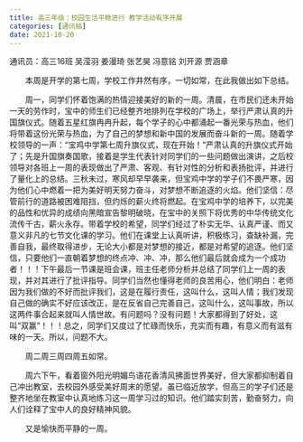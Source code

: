 ```yaml
---
title: 高三年级：校园生活平稳进行 教学活动有序开展
categories: [通讯稿]
date: 2021-10-20
---
```


通讯员：高三16班 吴滢羽 姜漫琦 张艺昊 冯意铭 刘开源 贾涵章

　　本周是开学的第七周，学校工作井然有序，一切如常，在此我做出如下总结。

　　周一，同学们怀着饱满的热情迎接美好的新的一周。清晨，在市民们还未开始一天的劳作时，宝中的师生们已经整齐地排列在学校的广场上，举行严肃认真的升国旗仪式。随着五星红旗冉冉升起，每个学子的心中都涌起一番光荣与热血，他们将带着这份光荣与热血，为了自己的梦想和新中国的发展而奋斗新的一周。随着学校领导的一声：“宝鸡中学第七周升旗仪式，现在开始！”严肃认真的升旗仪式开始了；先是升国旗奏国歌，接着是学生代表针对同学们的一些问题做出演讲，之后校领导对各班上一周的表现做出了严肃、客观、有针对性的分析和表扬批评，并进行了量化上的总结。三秋未过，寒风却早早袭来，但宝鸡中学的学子们不畏严寒，因为他们心中燃着一把为美好明天努力奋斗，对梦想不断追逐的火焰。他们坚信：尽管前行的道路被困难阻挡，但灼烁的薪火终将燃起。在宝鸡中学的培养下，以完美的品性和优异的成绩向黑暗宣告黎明破晓，在宝中的关照下将优秀的中华传统文化流传千古，薪火永存。带着学校的希望，同学们经过了朴实无华、认真严谨、而又意义非凡的七节文化课的学习。他们在课堂上认真听讲，积极练习，查缺补漏，完善自我，最终取得进步，无论大小都是对梦想的接近，都是对希望的追逐。他们坚信，只要他们一直朝着梦想的终点冲、冲、冲，那么他们最后就会成为一个成功者！！！下午最后一节课是班会课，班主任老师分析并总结了同学们上一周的表现，并对其进行了批评指导。同学们当然也懂得老师的良苦用心，他们明白：老师因为我们做的不好而批评我们，这是在履行责任，这叫什么，这叫人情；我们发现自己做的确实不好应该改正，是在反省自己完善自己，这叫什么，这叫事故，所以这两件事合起来就叫人情世故。有问题吗？没有问题！大家都得到了好处，这叫“双赢”！！！总之，同学们又度过了忙碌而快乐，充实而有趣，有意义而有滋有味的一天。所以，问题不大。

　　周二周三周四周五如常。

　　周六下午，看着窗外阳光明媚鸟语花香清风拂面世界美好，但大家都抑制着自己冲出教室，去校园外感受美好周末的愿望。虽已临近放学，但高三的学子们还是整齐地坐在教室中认真地练习这一周学习过的知识。他们踏实刻苦，勤奋努力，向人们诠释了宝中人的良好精神风貌。

　　又是愉快而平静的一周。
